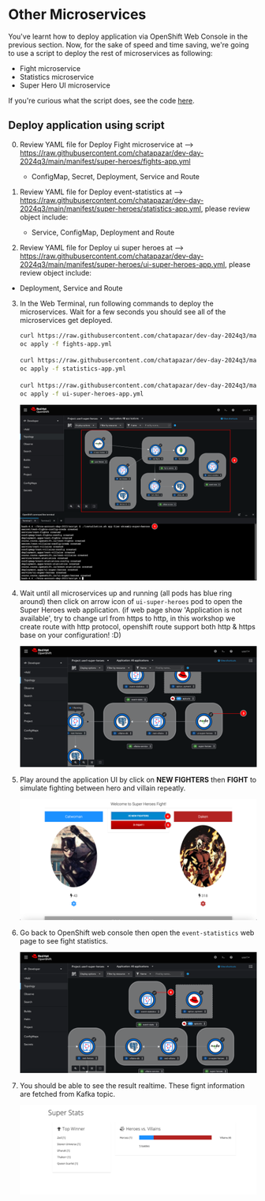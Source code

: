 # Other Microservices

You've learnt how to deploy application via OpenShift Web Console in the previous section. Now, for the sake of speed and time saving, we're going to use a script to deploy the rest of microservices as following:

- Fight microservice
- Statistics microservice
- Super Hero UI microservice

If you're curious what the script does, see the code [here](../../script/installation.sh).

## Deploy application using script

0. Review YAML file for Deploy Fight microservice at --> https://raw.githubusercontent.com/chatapazar/dev-day-2024q3/main/manifest/super-heroes/fights-app.yml
   
   - ConfigMap, Secret, Deployment, Service and Route

1. Review YAML file for Deploy event-statistics at --> https://raw.githubusercontent.com/chatapazar/dev-day-2024q3/main/manifest/super-heroes/statistics-app.yml, please review object include:
   
   - Service, ConfigMap, Deployment and Route


2. Review YAML file for Deploy ui super heroes at --> https://raw.githubusercontent.com/chatapazar/dev-day-2024q3/main/manifest/super-heroes/ui-super-heroes-app.yml, please review object include:
   
  - Deployment, Service and Route

3. In the Web Terminal, run following commands to deploy the microservices. Wait for a few seconds you should see all of the microservices get deployed.

    ```sh
    curl https://raw.githubusercontent.com/chatapazar/dev-day-2024q3/main/manifest/super-heroes/fights-app.yml -o fights-app.yml
    oc apply -f fights-app.yml

    curl https://raw.githubusercontent.com/chatapazar/dev-day-2024q3/main/manifest/super-heroes/statistics-app.yml -o statistics-app.yml
    oc apply -f statistics-app.yml

    curl https://raw.githubusercontent.com/chatapazar/dev-day-2024q3/main/manifest/super-heroes/ui-super-heroes-app.yml -o ui-super-heroes-app.yml
    oc apply -f ui-super-heroes-app.yml
    ```

    ![Deploy application](image/other-microservices/app-deploy-1.png)

4. Wait until all microservices up and running (all pods has blue ring around) then click on arrow icon of `ui-super-heroes` pod to open the Super Heroes web application. (if web page show 'Application is not available', try to change url from https to http, in this workshop we create route with http protocol, openshift route support both http & https base on your configuration! :D)

    ![Deploy application](image/other-microservices/app-deploy-2.png)

5. Play around the application UI by click on **NEW FIGHTERS** then **FIGHT**  to simulate fighting between hero and villain repeatly.

    ![Deploy application](image/other-microservices/app-deploy-3.png)

6. Go back to OpenShift web console then open the `event-statistics` web page to see fight statistics.

    ![Deploy application](image/other-microservices/app-deploy-4.png)

7. You should be able to see the result realtime. These fignt information are fetched from Kafka topic.

    ![Deploy application](image/other-microservices/app-deploy-5.png)

